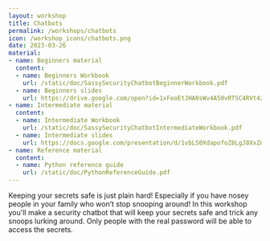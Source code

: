 ```yaml
---
layout: workshop
title: Chatbots
permalink: /workshops/chatbots
icon: /workshop_icons/chatbots.png
date: 2023-03-26
material:
- name: Beginners material
  content:
  - name: Beginners Workbook
    url: /static/doc/SassySecurityChatbotBeginnerWorkbook.pdf
  - name: Beginners slides
    url: https://drive.google.com/open?id=1xFeoEtJHA0sWv4A50vRTSC4RVt4z-EsP0FB2P--yMRI
- name: Intermediate material
  content:
  - name: Intermediate Workbook
    url: /static/doc/SassySecurityChatbotIntermediateWorkbook.pdf
  - name: Intermediate slides
    url: https://docs.google.com/presentation/d/1vbLS0XdapofoZ8LgJ8XxZnkrZ17xskd_sECqg9XKPFo/edit?usp=sharing
- name: Reference material
  content:
  - name: Python reference guide
    url: /static/doc/PythonReferenceGuide.pdf
---
```


Keeping your secrets safe is just plain hard! Especially if you have nosey people in your family who won’t stop snooping around!
In this workshop you'll make a security chatbot that will keep your secrets safe and trick any snoops lurking around. Only people with the real password will be able to access the secrets.
